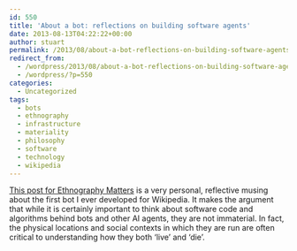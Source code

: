```yaml
---
id: 550
title: 'About a bot: reflections on building software agents'
date: 2013-08-13T04:22:22+00:00
author: stuart
permalink: /2013/08/about-a-bot-reflections-on-building-software-agents/
redirect_from:
  - /wordpress/2013/08/about-a-bot-reflections-on-building-software-agents/
  - /wordpress/?p=550
categories:
  - Uncategorized
tags:
  - bots
  - ethnography
  - infrastructure
  - materiality
  - philosophy
  - software
  - technology
  - wikipedia
---
```

[This post for Ethnography Matters](http://ethnographymatters.net/2013/08/13/about-a-bot/) is a very personal, reflective musing about the first bot I ever developed for Wikipedia. It makes the argument that while it is certainly important to think about software code and algorithms behind bots and other AI agents, they are not immaterial. In fact, the physical locations and social contexts in which they are run are often critical to understanding how they both &#8216;live&#8217; and &#8216;die&#8217;.
